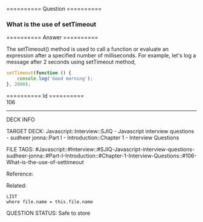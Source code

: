 ========== Question ==========  

### What is the use of setTimeout  

========== Answer ==========  

The setTimeout() method is used to call a function or evaluate an expression after a specified number of milliseconds. For example, let's log a message after 2 seconds using setTimeout method,

```javascript
setTimeout(function () {
    console.log('Good morning');
}, 2000);
```

========== Id ==========  
106

---

DECK INFO

TARGET DECK: Javascript::Interview::SJIQ - Javascript interview questions - sudheer jonna::Part I - Introduction::Chapter 1 - Interview Questions

FILE TAGS: #Javascript::#Interview::#SJIQ-Javascript-interview-questions-sudheer-jonna::#Part-I-Introduction::#Chapter-1-Interview-Questions::#106-What-is-the-use-of-settimeout

Reference:

Related:

```dataview
LIST
where file.name = this.file.name
```

QUESTION STATUS: Safe to store
